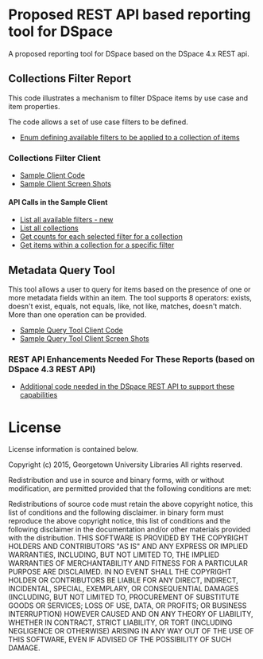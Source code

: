 # Proposed REST API based reporting tool for DSpace

A proposed reporting tool for DSpace based on the DSpace 4.x REST api.

## Collections Filter Report

This code illustrates a mechanism to filter DSpace items by use case and item properties.

The code allows a set of use case filters to be defined.
* [Enum defining available filters to be applied to a collection of items](https://github.com/Georgetown-University-Libraries/DSpaceRestQCReports/blob/master/dspace/modules/rest/src/main/java/org/dspace/rest/filter/ItemFilterDefs.java)

### Collections Filter Client

* [Sample Client Code](https://github.com/Georgetown-University-Libraries/DSpaceRestQCReports/tree/master/sampleClient/index.html)
* [Sample Client Screen Shots](https://github.com/Georgetown-University-Libraries/DSpaceRestQCReports/releases/tag/v0.1)

#### API Calls in the Sample Client
* [List all available filters - new](https://github.com/Georgetown-University-Libraries/DSpaceRestQCReports/blob/4c00475b894e7275961bf0334a5106df781af674/sampleClient/restClient.js#L28)
* [List all collections](https://github.com/Georgetown-University-Libraries/DSpaceRestQCReports/blob/4c00475b894e7275961bf0334a5106df781af674/sampleClient/restClient.js#L55)
* [Get counts for each selected filter for a collection](https://github.com/Georgetown-University-Libraries/DSpaceRestQCReports/blob/4c00475b894e7275961bf0334a5106df781af674/sampleClient/restClient.js#L112)
* [Get items within a collection for a specific filter](https://github.com/Georgetown-University-Libraries/DSpaceRestQCReports/blob/4c00475b894e7275961bf0334a5106df781af674/sampleClient/restClient.js#L167)

## Metadata Query Tool

This tool allows a user to query for items based on the presence of one or more metadata fields within an item.  The tool supports 8 operators: exists, doesn't exist, equals, not equals, like, not like, matches, doesn't match.  More than one operation can be provided.

* [Sample Query Tool Client Code](https://github.com/Georgetown-University-Libraries/DSpaceRestQCReports/tree/master/sampleClient/query.html)
* [Sample Query Tool Client Screen Shots](https://github.com/Georgetown-University-Libraries/DSpaceRestQCReports/releases/tag/v0.2)


### REST API Enhancements Needed For These Reports (based on DSpace 4.3 REST API)

* [Additional code needed in the DSpace REST API to support these capabilities](https://github.com/Georgetown-University-Libraries/DSpaceRestQCReports/tree/master/dspace/modules/rest/src/main/java/org/dspace/rest)

# License 
License information is contained below.

Copyright (c) 2015, Georgetown University Libraries All rights reserved.

Redistribution and use in source and binary forms, with or without modification, are permitted provided that the following conditions are met:

Redistributions of source code must retain the above copyright notice, this list of conditions and the following disclaimer. 
in binary form must reproduce the above copyright notice, this list of conditions and the following disclaimer in the documentation and/or other materials 
provided with the distribution. THIS SOFTWARE IS PROVIDED BY THE COPYRIGHT HOLDERS AND CONTRIBUTORS "AS IS" AND ANY EXPRESS OR IMPLIED WARRANTIES, INCLUDING, 
BUT NOT LIMITED TO, THE IMPLIED WARRANTIES OF MERCHANTABILITY AND FITNESS FOR A PARTICULAR PURPOSE ARE DISCLAIMED. 
IN NO EVENT SHALL THE COPYRIGHT HOLDER OR CONTRIBUTORS BE LIABLE FOR ANY DIRECT, INDIRECT, INCIDENTAL, SPECIAL, EXEMPLARY, OR CONSEQUENTIAL DAMAGES 
(INCLUDING, BUT NOT LIMITED TO, PROCUREMENT OF SUBSTITUTE GOODS OR SERVICES; LOSS OF USE, DATA, OR PROFITS; OR BUSINESS INTERRUPTION) 
HOWEVER CAUSED AND ON ANY THEORY OF LIABILITY, WHETHER IN CONTRACT, STRICT LIABILITY, OR TORT (INCLUDING NEGLIGENCE OR OTHERWISE) 
ARISING IN ANY WAY OUT OF THE USE OF THIS SOFTWARE, EVEN IF ADVISED OF THE POSSIBILITY OF SUCH DAMAGE.
